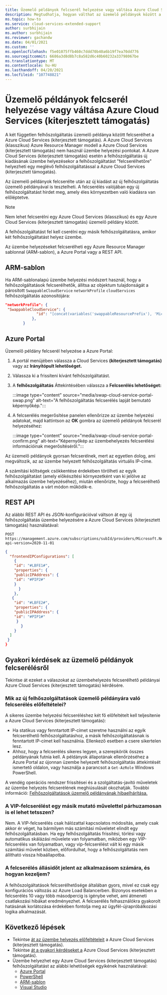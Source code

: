 ```yaml
---
title: Üzemelő példányok felcserél helyezése vagy váltása Azure Cloud Services (kiterjesztett támogatás)
description: Megtudhatja, hogyan válthat az üzemelő példányok között a Azure Cloud Services (kiterjesztett támogatás).
ms.topic: how-to
ms.service: cloud-services-extended-support
author: surbhijain
ms.author: surbhijain
ms.reviewer: gachandw
ms.date: 04/01/2021
ms.custom: ''
ms.openlocfilehash: f5e01075ffb460c7ddd70b40a6b19f7ea70dd776
ms.sourcegitcommit: 6686a3d8d8b7c8a582d6c40b60232a33798067be
ms.translationtype: MT
ms.contentlocale: hu-HU
ms.lasthandoff: 04/20/2021
ms.locfileid: "107748821"
---
```

# <a name="swap-or-switch-deployments-in-azure-cloud-services-extended-support"></a>Üzemelő példányok felcserél helyezése vagy váltása Azure Cloud Services (kiterjesztett támogatás)

A két független felhőszolgáltatás üzemelő példánya között felcserélhet a Azure Cloud Services (kiterjesztett támogatás). A Azure Cloud Services (klasszikus) Azure Resource Manager modell a Azure Cloud Services (kiterjesztett támogatás) nem használ üzembe helyezési pontokat. A Azure Cloud Services (kiterjesztett támogatás) esetén a felhőszolgáltatás új kiadásának üzembe helyezésekor a felhőszolgáltatást "felcserélhetőre" helyezheti egy meglévő felhőszolgáltatással a Azure Cloud Services (kiterjesztett támogatás).

Az üzemelő példányok felcserélte után az új kiadást az új felhőszolgáltatás üzemelő példányával is tesztelheti. A felcserélés valójában egy új felhőszolgáltatást hirdet meg, amely éles környezetben való kiadásra van előléptetve.

> [!NOTE]
> Nem lehet felcserélni egy Azure Cloud Services (klasszikus) és egy Azure Cloud Services (kiterjesztett támogatás) üzemelő példány között.

A felhőszolgáltatást fel kell cserélni egy másik felhőszolgáltatásra, amikor két felhőszolgáltatást helyez üzembe.

Az üzembe helyezéseket felcserélheti egy Azure Resource Manager sablonnal (ARM-sablon), a Azure Portal vagy a REST API.

## <a name="arm-template"></a>ARM-sablon

Ha ARM-sablonalapú üzembe helyezési módszert használ, hogy a felhőszolgáltatások felcserélhetők, állítsa az objektum tulajdonságát a párosított `SwappableCloudService` `networkProfile` `cloudServices` felhőszolgáltatás azonosítójára:

```json
"networkProfile": {
 "SwappableCloudService": {
              "id": "[concat(variables('swappableResourcePrefix'), 'Microsoft.Compute/cloudServices/', parameters('cloudServicesToBeSwappedWith'))]"
            },
        }
```

## <a name="azure-portal"></a>Azure Portal

Üzemelő példány felcserél helyezése a Azure Portal:

1. A portál menüjében válassza a Cloud Services **(kiterjesztett támogatás)** vagy az **Irányítópult lehetőséget.**
1. Válassza ki a frissíteni kívánt felhőszolgáltatást.
1. A **felhőszolgáltatás** Áttekintésében válassza a **Felcserélés lehetőséget:**

   :::image type="content" source="media/swap-cloud-service-portal-swap.png" alt-text="A felhőszolgáltatás felcserélés lapját bemutató képernyőkép.":::

1. A felcserélés megerősítése panelen ellenőrizze az üzembe helyezési adatokat, majd kattintson az **OK** gombra az üzemelő példányok felcserél helyezéséhez:

   :::image type="content" source="media/swap-cloud-service-portal-confirm.png" alt-text="Képernyőkép az üzembehelyezés felcserélési információinak megerősítéséről.":::

Az üzemelő példányok gyorsan felcserélnek, mert az egyetlen dolog, ami megváltozik, az az üzembe helyezett felhőszolgáltatás virtuális IP-címe.

A számítási költségek csökkentése érdekében törölheti az egyik felhőszolgáltatást (amely előkészítési környezetként van ki jelölve az alkalmazás üzembe helyezéséhez), miután ellenőrizte, hogy a felcserélhető felhőszolgáltatás a várt módon működik-e.

## <a name="rest-api"></a>REST API

Az alábbi REST API és JSON-konfigurációval váltson át egy új felhőszolgáltatás üzembe helyezésére a Azure Cloud Services (kiterjesztett támogatás) használatával:

```http
POST https://management.azure.com/subscriptions/subId/providers/Microsoft.Network/locations/region/setLoadBalancerFrontendPublicIpAddresses?api-version=2020-11-01
```

```json
{
  "frontendIPConfigurations": [
    {
    "id": "#LBFE1#",
    "properties": {
    "publicIPAddress": {
    "id": "#PIP2#"
    }
      }
    },
   {
    "id": "#LBFE2#",
    "properties": {
    "publicIPAddress": {
    "id": "#PIP1#"
     }
       }
    }
  ]
 }
}
```

## <a name="common-questions-about-swapping-deployments"></a>Gyakori kérdések az üzemelő példányok felcserélésről

Tekintse át ezeket a válaszokat az üzembehelyezés felcserélhető példányai Azure Cloud Services (kiterjesztett támogatás) kérdésére.

### <a name="what-are-the-prerequisites-for-swapping-to-a-new-cloud-services-deployment"></a>Mik az új felhőszolgáltatások üzemelő példányára való felcserélés előfeltételei?

A sikeres üzembe helyezési felcseréléshez két fő előfeltételt kell teljesítenie a Azure Cloud Services (kiterjesztett támogatás):

* Ha statikus vagy fenntartott IP-címet szeretne használni az egyik felcserélhető felhőszolgáltatáshoz, a másik felhőszolgáltatásnak is fenntartott IP-címet kell használnia. Ellenkező esetben a csere sikertelen lesz.
* Ahhoz, hogy a felcserélés sikeres legyen, a szerepkörök összes példányának futnia kell. A példányok állapotának ellenőrzéséhez a Azure Portal az  újonnan üzembe helyezett felhőszolgáltatás áttekintését ismertető oldalon, vagy használja a parancsot a `Get-AzRole` Windows PowerShell.

A vendég operációs rendszer frissítései és a szolgáltatás-javító műveletek az üzembe helyezés felcserélének meghiúsulását okozhatják. További információ: [Felhőszolgáltatások üzemelő példányának hibaelhárítása.](../cloud-services/cloud-services-troubleshoot-deployment-problems.md)

### <a name="can-i-make-a-vip-swap-in-parallel-with-another-mutating-operation"></a>A VIP-felcserélést egy másik mutató művelettel párhuzamosan is el lehet tetsszen?

Nem. A VIP-felcserélés csak hálózattal kapcsolatos módosítás, amely csak akkor ér véget, ha bármilyen más számítási műveletet elindít egy felhőszolgáltatásban. Ha egy felhőszolgáltatás frissítési, törlési vagy automatikus skálázási művelete van folyamatban, miközben egy VIP-felcserélés van folyamatban, vagy vip-felcserélést vált ki egy másik számítási művelet közben, előfordulhat, hogy a felhőszolgáltatás nem állítható vissza hibaállapotba.

### <a name="does-a-swap-incur-downtime-for-my-application-and-how-should-i-handle-it"></a>A felcserélés állásidőt jelent az alkalmazásom számára, és hogyan kezeljem?

A felhőszolgáltatások felcserélhetősége általában gyors, mivel ez csak egy konfigurációs változás az Azure Load Balancerben. Bizonyos esetekben a felcserélés 10 vagy több másodpercig is igénybe vehet, ami átmeneti csatlakozási hibákat eredményezhet. A felcserélés felhasználókra gyakorolt hatásának korlátozása érdekében fontolja meg az ügyfél-újrapróbálkozási logika alkalmazását.

## <a name="next-steps"></a>Következő lépések 

* Tekintse [át az üzembe helyezés előfeltételeit](deploy-prerequisite.md) a Azure Cloud Services (kiterjesztett támogatás).
* Tekintse [át a gyakori kérdéseket a](faq.md) Azure Cloud Services (kiterjesztett támogatás).
* Üzembe helyezhet egy Azure Cloud Services (kiterjesztett támogatás) felhőszolgáltatást az alábbi lehetőségek egyikének használatával:
  * [Azure Portal](deploy-portal.md)
  * [PowerShell](deploy-powershell.md)
  * [ARM-sablon](deploy-template.md)
  * [Visual Studio](deploy-visual-studio.md)
